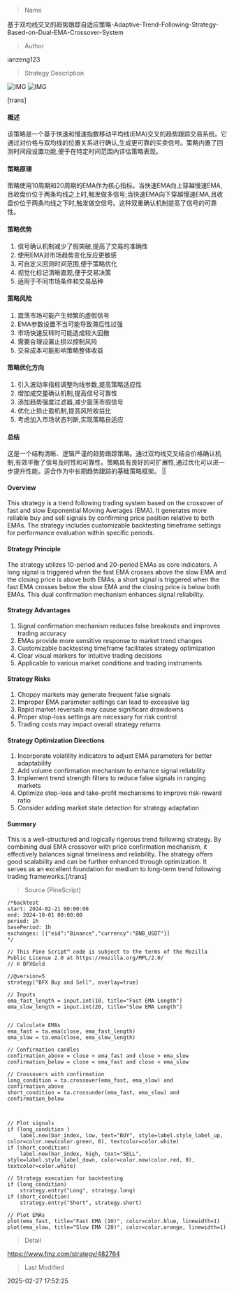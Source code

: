 
> Name

基于双均线交叉的趋势跟踪自适应策略-Adaptive-Trend-Following-Strategy-Based-on-Dual-EMA-Crossover-System

> Author

ianzeng123

> Strategy Description

![IMG](https://www.fmz.com/upload/asset/2d90f8cd3c9b399601fcd.png)
![IMG](https://www.fmz.com/upload/asset/2d8d93cf6acf0dbeb04e7.png)




[trans]
#### 概述
该策略是一个基于快速和慢速指数移动平均线(EMA)交叉的趋势跟踪交易系统。它通过对价格与双均线的位置关系进行确认,生成更可靠的买卖信号。策略内置了回测时间段设置功能,便于在特定时间范围内评估策略表现。

#### 策略原理
策略使用10周期和20周期的EMA作为核心指标。当快速EMA向上穿越慢速EMA,且收盘价位于两条均线之上时,触发做多信号;当快速EMA向下穿越慢速EMA,且收盘价位于两条均线之下时,触发做空信号。这种双重确认机制提高了信号的可靠性。

#### 策略优势
1. 信号确认机制减少了假突破,提高了交易的准确性
2. 使用EMA对市场趋势变化反应更敏感
3. 可自定义回测时间范围,便于策略优化
4. 视觉化标记清晰直观,便于交易决策
5. 适用于不同市场条件和交易品种

#### 策略风险
1. 震荡市场可能产生频繁的虚假信号
2. EMA参数设置不当可能导致滞后性过强
3. 市场快速反转时可能造成较大回撤
4. 需要合理设置止损以控制风险
5. 交易成本可能影响策略整体收益

#### 策略优化方向
1. 引入波动率指标调整均线参数,提高策略适应性
2. 增加成交量确认机制,提高信号可靠性
3. 添加趋势强度过滤器,减少震荡市假信号
4. 优化止损止盈机制,提高风险收益比
5. 考虑加入市场状态判断,实现策略自适应

#### 总结
这是一个结构清晰、逻辑严谨的趋势跟踪策略。通过双均线交叉结合价格确认机制,有效平衡了信号及时性和可靠性。策略具有良好的可扩展性,通过优化可以进一步提升性能。适合作为中长期趋势跟踪的基础策略框架。 || 

#### Overview
This strategy is a trend following trading system based on the crossover of fast and slow Exponential Moving Averages (EMA). It generates more reliable buy and sell signals by confirming price position relative to both EMAs. The strategy includes customizable backtesting timeframe settings for performance evaluation within specific periods.

#### Strategy Principle
The strategy utilizes 10-period and 20-period EMAs as core indicators. A long signal is triggered when the fast EMA crosses above the slow EMA and the closing price is above both EMAs; a short signal is triggered when the fast EMA crosses below the slow EMA and the closing price is below both EMAs. This dual confirmation mechanism enhances signal reliability.

#### Strategy Advantages
1. Signal confirmation mechanism reduces false breakouts and improves trading accuracy
2. EMAs provide more sensitive response to market trend changes
3. Customizable backtesting timeframe facilitates strategy optimization
4. Clear visual markers for intuitive trading decisions
5. Applicable to various market conditions and trading instruments

#### Strategy Risks
1. Choppy markets may generate frequent false signals
2. Improper EMA parameter settings can lead to excessive lag
3. Rapid market reversals may cause significant drawdowns
4. Proper stop-loss settings are necessary for risk control
5. Trading costs may impact overall strategy returns

#### Strategy Optimization Directions
1. Incorporate volatility indicators to adjust EMA parameters for better adaptability
2. Add volume confirmation mechanism to enhance signal reliability
3. Implement trend strength filters to reduce false signals in ranging markets
4. Optimize stop-loss and take-profit mechanisms to improve risk-reward ratio
5. Consider adding market state detection for strategy adaptation

#### Summary
This is a well-structured and logically rigorous trend following strategy. By combining dual EMA crossover with price confirmation mechanism, it effectively balances signal timeliness and reliability. The strategy offers good scalability and can be further enhanced through optimization. It serves as an excellent foundation for medium to long-term trend following trading frameworks.[/trans]



> Source (PineScript)

``` pinescript
/*backtest
start: 2024-02-21 00:00:00
end: 2024-10-01 00:00:00
period: 1h
basePeriod: 1h
exchanges: [{"eid":"Binance","currency":"BNB_USDT"}]
*/

// This Pine Script™ code is subject to the terms of the Mozilla Public License 2.0 at https://mozilla.org/MPL/2.0/
// © BFXGold

//@version=5
strategy("BFX Buy and Sell", overlay=true)

// Inputs
ema_fast_length = input.int(10, title="Fast EMA Length")
ema_slow_length = input.int(20, title="Slow EMA Length")


// Calculate EMAs
ema_fast = ta.ema(close, ema_fast_length)
ema_slow = ta.ema(close, ema_slow_length)

// Confirmation candles
confirmation_above = close > ema_fast and close > ema_slow
confirmation_below = close < ema_fast and close < ema_slow

// Crossovers with confirmation
long_condition = ta.crossover(ema_fast, ema_slow) and confirmation_above
short_condition = ta.crossunder(ema_fast, ema_slow) and confirmation_below



// Plot signals
if (long_condition )
    label.new(bar_index, low, text="BUY", style=label.style_label_up, color=color.new(color.green, 0), textcolor=color.white)
if (short_condition)
    label.new(bar_index, high, text="SELL", style=label.style_label_down, color=color.new(color.red, 0), textcolor=color.white)

// Strategy execution for backtesting
if (long_condition)
    strategy.entry("Long", strategy.long)
if (short_condition)
    strategy.entry("Short", strategy.short)

// Plot EMAs
plot(ema_fast, title="Fast EMA (10)", color=color.blue, linewidth=1)
plot(ema_slow, title="Slow EMA (20)", color=color.orange, linewidth=1)

```

> Detail

https://www.fmz.com/strategy/482764

> Last Modified

2025-02-27 17:52:25
